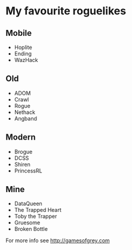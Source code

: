 # My favourite roguelikes

## Mobile

* Hoplite
* Ending
* WazHack

## Old

* ADOM
* Crawl
* Rogue
* Nethack
* Angband

## Modern

* Brogue
* DCSS
* Shiren
* PrincessRL

## Mine

* DataQueen
* The Trapped Heart
* Toby the Trapper
* Gruesome
* Broken Bottle

For more info see http://gamesofgrey.com

